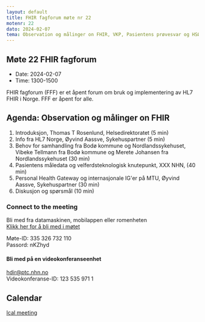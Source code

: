 ```yaml
---
layout: default
title: FHIR fagforum møte nr 22
motenr: 22
dato: 2024-02-07
tema: Observation og målinger on FHIR, VKP, Pasientens prøvesvar og HSØ PHGateway
---
```


## Møte 22 FHIR fagforum

* Date: 2024-02-07
* Time: 1300-1500

FHIR fagforum (FFF) er et åpent forum om bruk og implementering av HL7 FHIR i Norge. FFF er åpent for alle.

## Agenda: Observation og målinger on FHIR

1. Introduksjon, Thomas T Rosenlund, Helsedirektoratet (5 min)
2. Info fra HL7 Norge, Øyvind Aassve, Sykehuspartner (5 min)
3. Behov for samhandling fra Bodø kommune og Nordlandssykehuset, Vibeke Tellmann fra Bodø kommune og Merete Johansen fra Nordlandssykehuset (30 min)
4. Pasientens måledata og velferdsteknologisk knutepunkt, XXX NHN, (40 min)
5. Personal Health Gateway og internasjonale IG'er på MTU, Øyvind Aassve, Sykehuspartner (30 min)
6. Diskusjon og spørsmål (10 min)

### Connect to the meeting

Bli med fra datamaskinen, mobilappen eller romenheten  
[Klikk her for å bli med i møtet](https://teams.microsoft.com/l/meetup-join/19%3ameeting_ZDZjYjY5MDktNmE1ZS00ZGRjLWI0ZDItNWVjODNmZTJlMDNh%40thread.v2/0?context=%7b%22Tid%22%3a%226ba1bd5c-750f-4ad6-aba3-0f95585bc21f%22%2c%22Oid%22%3a%22abb18bf9-9a86-4188-b2d2-7e430cb2f4b5%22%7d)

Møte-ID: 335 326 732 110  
Passord: nKZhyd  

#### Bli med på en videokonferanseenhet

[hdir@ptc.nhn.no](hdir@ptc.nhn.no)  
Videokonferanse-ID: 123 535 971 1  

## Calendar

[Ical meeting](ical/FHIR%20fagforum%20%2322.ics)

